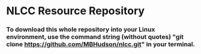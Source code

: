 # NLCC Resource Repository 
### To download this whole repository into your Linux environment, use the command string (without quotes) "git clone https://github.com/MBHudson/nlcc.git" in your terminal.

